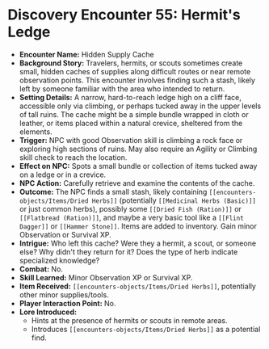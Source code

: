 # Discovery Encounter 55: Hermit's Ledge

*   **Encounter Name:** Hidden Supply Cache
*   **Background Story:** Travelers, hermits, or scouts sometimes create small, hidden caches of supplies along difficult routes or near remote observation points. This encounter involves finding such a stash, likely left by someone familiar with the area who intended to return.
*   **Setting Details:** A narrow, hard-to-reach ledge high on a cliff face, accessible only via climbing, or perhaps tucked away in the upper levels of tall ruins. The cache might be a simple bundle wrapped in cloth or leather, or items placed within a natural crevice, sheltered from the elements.
*   **Trigger:** NPC with good Observation skill is climbing a rock face or exploring high sections of ruins. May also require an Agility or Climbing skill check to reach the location.
*   **Effect on NPC:** Spots a small bundle or collection of items tucked away on a ledge or in a crevice.
*   **NPC Action:** Carefully retrieve and examine the contents of the cache.
*   **Outcome:** The NPC finds a small stash, likely containing `[[encounters-objects/Items/Dried Herbs]]` (potentially `[[Medicinal Herbs (Basic)]]` or just common herbs), possibly some `[[Dried Fish (Ration)]]` or `[[Flatbread (Ration)]]`, and maybe a very basic tool like a `[[Flint Dagger]]` or `[[Hammer Stone]]`. Items are added to inventory. Gain minor Observation or Survival XP.
*   **Intrigue:** Who left this cache? Were they a hermit, a scout, or someone else? Why didn't they return for it? Does the type of herb indicate specialized knowledge?
*   **Combat:** No.
*   **Skill Learned:** Minor Observation XP or Survival XP.
*   **Item Received:** `[[encounters-objects/Items/Dried Herbs]]`, potentially other minor supplies/tools.
*   **Player Interaction Point:** No.
*   **Lore Introduced:**
    *   Hints at the presence of hermits or scouts in remote areas.
    *   Introduces `[[encounters-objects/Items/Dried Herbs]]` as a potential find. 